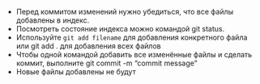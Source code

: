 * Перед коммитом изменений нужно убедиться, что все файлы
добавлены в индекс.
* Посмотреть состояние индекса можно командой git status.
* Используйте `git add filename` для добавления конкретного
файла или git add . для добавления всех файлов
* Чтобы одной командой добавить все изменённые файлы и
сделать коммит, выполните git commit -m “commit message"
* Новые файлы добавлены не будут

